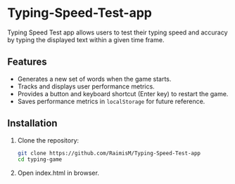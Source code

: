 # Typing-Speed-Test-app
Typing Speed Test app allows users to test their typing speed and accuracy by typing the displayed text within a given time frame.

## Features

- Generates a new set of words when the game starts.
- Tracks and displays user performance metrics.
- Provides a button and keyboard shortcut (Enter key) to restart the game.
- Saves performance metrics in `localStorage` for future reference.

## Installation

1. Clone the repository:
   ```sh
   git clone https://github.com/RaimisM/Typing-Speed-Test-app
   cd typing-game

2. Open index.html in browser.

